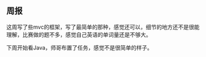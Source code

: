 ## 周报
这周写了些mvc的框架，写了最简单的那种，感觉还可以，细节的地方还不是很能理解，比赛做的题不多，感觉自己英语的单词量还是不够大。


下周开始看Java，师哥布置了任务，感觉不是很简单的样子。

